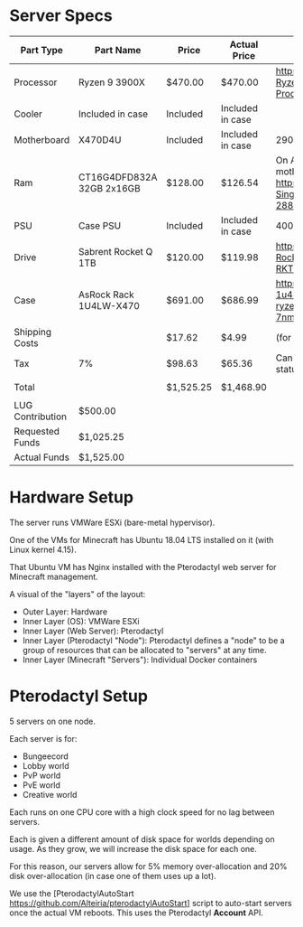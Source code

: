 # Server Specs
|Part Type       |Part Name                |Price   |Actual Price    |Link/Notes                                                                                                                         |
|----------------|-------------------------|--------|----------------|-----------------------------------------------------------------------------------------------------------------------------------|
|Processor       |Ryzen 9 3900X            |$470.00 |$470.00         |https://www.amazon.com/AMD-Ryzen-3900X-24-Thread-Processor/dp/B07SXMZLP9/                                                          |
|Cooler          |Included in case         |Included|Included in case|                                                                                                                                   |
|Motherboard     |X470D4U                  |Included|Included in case|290 separately                                                                                                                     |
|Ram             |CT16G4DFD832A 32GB 2x16GB|$128.00 |$126.54         |On AsRock's QVL list for this motherboard: https://www.amazon.com/Crucial-Single-PC4-25600-Unbuffered-288-Pin/dp/B07Q4FX2D5        |
|PSU             |Case PSU                 |Included|Included in case|400W                                                                                                                               |
|Drive           |Sabrent Rocket Q 1TB     |$120.00 |$119.98         |https://www.amazon.com/Sabrent-Rocket-Internal-Performance-SB-RKTQ-1TB/dp/B07ZZYWTBP                                               |
|Case            |AsRock Rack 1U4LW-X470   |$691.00 |$686.99         |https://www.newegg.com/asrock-1u4lw-x470-amd-am4-socket-ryzen-series-cpus-and-ryzen-7nm-cpus/p/N82E16816775005                     |
|Shipping Costs  |                         |$17.62  |$4.99           |(for the case on Newegg only)                                                                                                      |
|Tax             |7%                       |$98.63  |$65.36          |Can be avoided if tax-exempt status can be obtained                                                                                |
|                |                         |        |                |                                                                                                                                   |
|Total           |                        |$1,525.25|$1,468.90       |                                                                                                                                   |
|                |                         |        |                |                                                                                                                                   |
|LUG Contribution|$500.00                  |        |                |                                                                                                                                   |
|Requested Funds |$1,025.25                |        |                |                                                                                                                                   |
|Actual Funds    |$1,525.00                |        |                |                                                                                                                                   |

# Hardware Setup
The server runs VMWare ESXi (bare-metal hypervisor).

One of the VMs for Minecraft has Ubuntu 18.04 LTS installed on it (with Linux kernel 4.15).

That Ubuntu VM has Nginx installed with the Pterodactyl web server for Minecraft management.

A visual of the "layers" of the layout:
* Outer Layer: Hardware
* Inner Layer (OS): VMWare ESXi
* Inner Layer (Web Server): Pterodactyl
* Inner Layer (Pterodactyl "Node"): Pterodactyl defines a "node" to be a group of resources that can be allocated to "servers" at any time.
* Inner Layer (Minecraft "Servers"): Individual Docker containers

# Pterodactyl Setup
5 servers on one node.

Each server is for:

* Bungeecord
* Lobby world
* PvP world
* PvE world
* Creative world

Each runs on one CPU core with a high clock speed for no lag between servers. 

Each is given a different amount of disk space for worlds depending on usage. As they grow, we will increase the disk space for each one.

For this reason, our servers allow for 5% memory over-allocation and 20% disk over-allocation (in case one of them uses up a lot).

We use the [PterodactylAutoStart https://github.com/Alteiria/pterodactylAutoStart] script to auto-start servers once the actual VM reboots. This uses the Pterodactyl **Account** API.
